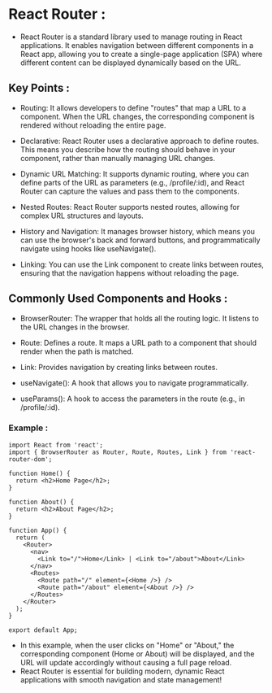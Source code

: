 # React Router :
- React Router is a standard library used to manage routing in React applications. It enables navigation between different components in a React app, allowing you to create a single-page application (SPA) where different content can be displayed dynamically based on the URL.

## Key Points :
- Routing: It allows developers to define "routes" that map a URL to a component. When the URL changes, the corresponding component is rendered without reloading the entire page.

- Declarative: React Router uses a declarative approach to define routes. This means you describe how the routing should behave in your component, rather than manually managing URL changes.

- Dynamic URL Matching: It supports dynamic routing, where you can define parts of the URL as parameters (e.g., /profile/:id), and React Router can capture the values and pass them to the components.

- Nested Routes: React Router supports nested routes, allowing for complex URL structures and layouts.

- History and Navigation: It manages browser history, which means you can use the browser's back and forward buttons, and programmatically navigate using hooks like useNavigate().

- Linking: You can use the Link component to create links between routes, ensuring that the navigation happens without reloading the page.

## Commonly Used Components and Hooks :
- BrowserRouter: The wrapper that holds all the routing logic. It listens to the URL changes in the browser.

- Route: Defines a route. It maps a URL path to a component that should render when the path is matched.

- Link: Provides navigation by creating links between routes.

- useNavigate(): A hook that allows you to navigate programmatically.

- useParams(): A hook to access the parameters in the route (e.g., in /profile/:id).

### Example :
```
import React from 'react';
import { BrowserRouter as Router, Route, Routes, Link } from 'react-router-dom';

function Home() {
  return <h2>Home Page</h2>;
}

function About() {
  return <h2>About Page</h2>;
}

function App() {
  return (
    <Router>
      <nav>
        <Link to="/">Home</Link> | <Link to="/about">About</Link>
      </nav>
      <Routes>
        <Route path="/" element={<Home />} />
        <Route path="/about" element={<About />} />
      </Routes>
    </Router>
  );
}

export default App;
```
- In this example, when the user clicks on "Home" or "About," the corresponding component (Home or About) will be displayed, and the URL will update accordingly without causing a full page reload.
- React Router is essential for building modern, dynamic React applications with smooth navigation and state management!
